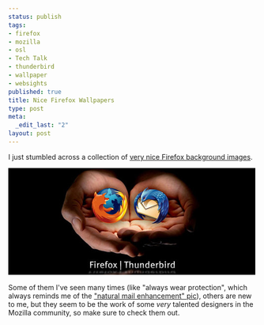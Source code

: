 ```yaml
--- 
status: publish
tags: 
- firefox
- mozilla
- osl
- Tech Talk
- thunderbird
- wallpaper
- websights
published: true
title: Nice Firefox Wallpapers
type: post
meta: 
  _edit_last: "2"
layout: post
---
```

I just stumbled across a collection of <a href="http://www.hongkiat.com/blog/70-nice-and-beautiful-firefox-wallpapers/">very nice Firefox background images</a>.

<img src="/media/wp/2008/07/firefox-thunderbird.jpg" alt="" title="Firefox/Thunderbird Wallpaper" width="500" height="216" class="alignnone size-full wp-image-1338" />

Some of them I've seen many times (like "always wear protection", which always reminds me of the <a href="http://www.flickr.com/photos/factoryjoe/511867206/">"natural mail enhancement" pic</a>), others are new to me, but they seem to be the work of some <em>very</em> talented designers in the Mozilla community, so make sure to check them out.
